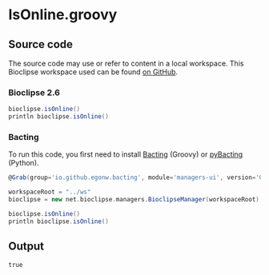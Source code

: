 # IsOnline.groovy
## Source code
The source code may use or refer to content in a local workspace. This
Bioclipse workspace used can be found
[on GitHub](https://github.com/bioclipse/bioclipse.scripting/tree/master/ws/).
### Bioclipse 2.6
```groovy
bioclipse.isOnline()
println bioclipse.isOnline()
```
### Bacting
To run this code, you first need to install
[Bacting](https://github.com/egonw/bacting) (Groovy) or
[pyBacting](https://pypi.org/project/pybacting/) (Python).
<br />
```groovy
@Grab(group='io.github.egonw.bacting', module='managers-ui', version='0.1.2')

workspaceRoot = "../ws"
bioclipse = new net.bioclipse.managers.BioclipseManager(workspaceRoot);

bioclipse.isOnline()
println bioclipse.isOnline()
```

## Output
```plain
true
```
